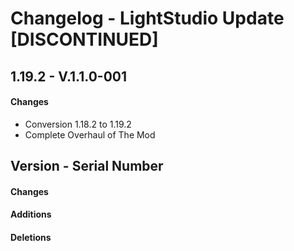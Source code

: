 # Changelog - LightStudio Update [DISCONTINUED]
## 1.19.2 -  V.1.1.0-001

#### Changes
   - Conversion 1.18.2 to 1.19.2
   - Complete Overhaul of The Mod
     
## Version -  Serial Number

#### Changes

#### Additions

#### Deletions








